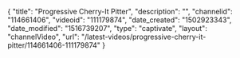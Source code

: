 {
    "title": "Progressive Cherry-It Pitter",
    "description": "",
    "channelid": "114661406",
    "videoid": "111179874",
    "date_created": "1502923343",
    "date_modified": "1516739207",
    "type": "captivate",
    "layout": "channelVideo",
    "url": "\/latest-videos\/progressive-cherry-it-pitter\/114661406-111179874"
}